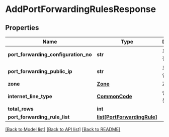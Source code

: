 # AddPortForwardingRulesResponse

## Properties
Name | Type | Description | Notes
------------ | ------------- | ------------- | -------------
**port_forwarding_configuration_no** | **str** | 포트포워딩설정번호 | [optional] 
**port_forwarding_public_ip** | **str** | 포트포워딩공인IP | [optional] 
**zone** | [**Zone**](Zone.md) | ZONE | [optional] 
**internet_line_type** | [**CommonCode**](CommonCode.md) | 인터넷회선구분 | [optional] 
**total_rows** | **int** |  | [optional] 
**port_forwarding_rule_list** | [**list[PortForwardingRule]**](PortForwardingRule.md) |  | [optional] 

[[Back to Model list]](../README.md#documentation-for-models) [[Back to API list]](../README.md#documentation-for-api-endpoints) [[Back to README]](../README.md)


